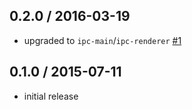 0.2.0 / 2016-03-19
------------------
- upgraded to `ipc-main`/`ipc-renderer` [#1][#1]

0.1.0 / 2015-07-11
------------------
- initial release

<!--- Use ipc-main and ipc-renderer instead of deprecated ipc module -->
[#1]: https://github.com/jprichardson/electron-ipc-stream/pull/1
